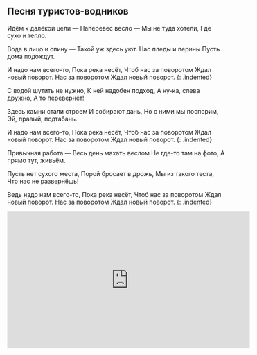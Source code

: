﻿---
layout: lyrics
---

## Песня туристов-водников

Идё<span class="Am"></span>м к далёкой цели —
На<span class="C"></span>перевес весло —
Мы<span class="F"></span> не туда хоте<span class="C"></span>ли,
Где су<span class="Dm"></span>хо и тепло<span class="E"></span>.

Вода<span class="Am"></span> в лицо и спину —
Та<span class="C"></span>кой уж здесь уют.
На<span class="F"></span>с пледы и пе<span class="C"></span>рины
Пусть дома<span class="E"></span> подожду<span class="Am"></span>т.

И на<span class="Dm"></span>до нам всего<span class="G"></span>-то,
Пока<span class="C"></span> река несё<span class="Am"></span>т,
Чтоб на<span class="B-flat"></span>с за поворо<span class="F"></span>том
Жда<span class="E"></span>л новый поворо<span class="Am"></span>т.
На<span class="Dm"></span>с за поворо<span class="Am"></span>том
Жда<span class="E"></span>л новый поворо<span class="Am"></span>т.
{: .indented}

С водой шутить не нужно,
К ней надобен подход,
А ну-ка, слева дружно,
А то перевернёт!

Здесь камни стали строем
И собирают дань,
Но с ними мы поспорим,
Эй, правый, подтабань.

И надо нам всего-то,
Пока река несёт,
Чтоб нас за поворотом
Ждал новый поворот.
Нас за поворотом
Ждал новый поворот.
{: .indented}

Привычная работа —
Весь день махать веслом
Не где-то там на фото,
А прямо тут, живьём.

Пусть нет сухого места,
Порой бросает в дрожь,
Мы из такого теста,
Что нас не развернёшь!

Ведь надо нам всего-то,
Пока река несёт,
Чтоб нас за поворотом
Ждал новый поворот.
Нас за поворотом
Ждал новый поворот.
{: .indented}

<div class="video-wrapper">
  <iframe width="560" height="315" src="https://www.youtube.com/embed/-GQxMSBZtw4" frameborder="0" allow="accelerometer; autoplay; encrypted-media; gyroscope; picture-in-picture" allowfullscreen></iframe>
</div>
